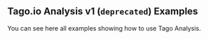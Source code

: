 ## Tago.io Analysis v1 (`deprecated`) Examples

You can see here all examples showing how to use Tago Analysis.
